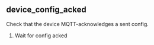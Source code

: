
## device_config_acked

Check that the device MQTT-acknowledges a sent config.

1. Wait for config acked
